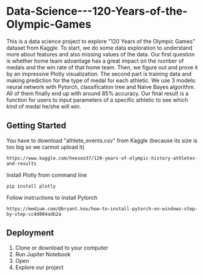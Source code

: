 # Data-Science---120-Years-of-the-Olympic-Games
This is a data science project to explore "120 Years of the Olympic Games" dataset from Kaggle. To start, we do some data exploration to understand more about features and also missing values of the data. Our first question is whether home team advantage has a great impact on the number of medals and the win rate of that home team. Then, we figure out and prove it by an impressive Plotly visualization. The second part is training data and making prediction for the type of medal for each athletic. We use 3 models: neural network with Pytorch, classification tree and Naive Bayes algorithm. All of them finally end up with around 85% accuracy. Our final result is a function for users to input parameters of a specific athletic to see which kind of medal he/she will win.
## Getting Started
You have to download "athlete_events.csv" from Kaggle (because its size is too big so we cannot upload it)
```
https://www.kaggle.com/heesoo37/120-years-of-olympic-history-athletes-and-results 
```
Install Plotly from command line
```
pip install plotly
```
Follow instructions to install Pytorch
```
https://medium.com/@bryant.kou/how-to-install-pytorch-on-windows-step-by-step-cc4d004adb2a 
```
## Deployment
1. Clone or download to your computer
2. Run Jupiter Notebook
3. Open
4. Explore our project

